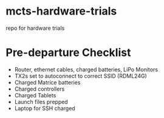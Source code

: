 # mcts-hardware-trials
repo for hardware trials

# Pre-departure Checklist
* Router, ethernet cables, charged batteries, LiPo Monitors
* TX2s set to autoconnect to correct SSID (RDML24G)
* Charged Matrice batteries
* Charged controllers
* Charged Tablets
* Launch files prepped
* Laptop for SSH charged




